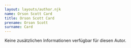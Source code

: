 ```yaml
---
layout: layouts/author.njk
name: Orson Scott Card
title: Orson Scott Card
prename: Orson Scott
surname: Card
---
```

Keine zusätzlichen Informationen verfügbar für diesen Autor.

